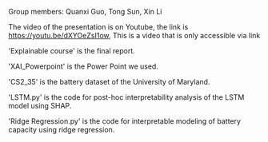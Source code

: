 
Group members:
Quanxi Guo, Tong Sun, Xin Li


The video of the presentation is on Youtube, the link is https://youtu.be/dXYOeZsI1ow, This is a video that is only accessible via link

'Explainable course' is the final report. 

'XAI_Powerpoint' is the Power Point we used.


'CS2_35' is the battery dataset of the University of Maryland.

'LSTM.py' is the code for post-hoc interpretability analysis of the LSTM model using SHAP.

'Ridge Regression.py' is the code for interpretable modeling of battery capacity using ridge regression.

